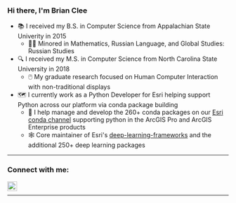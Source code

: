 ### Hi there, I'm Brian Clee

- 📚 I received my B.S. in Computer Science from Appalachian State Univerity in 2015
  - 👨‍🔬 Minored in Mathematics, Russian Language, and Global Studies: Russian Studies
- 🔍 I received my M.S. in Computer Science from North Carolina State University in 2018
  - 🖱️ My graduate research focused on Human Computer Interaction with non-traditional displays
- 🗺️ I currently work as a Python Developer for Esri helping support Python across our platform via conda package building
  - 🐍 I help manage and develop the 260+ conda packages on our [Esri conda channel](https://anaconda.org/Esri/repo) supporting python in the ArcGIS Pro and ArcGIS Enterprise products
  - 🕸️ Core maintainer of Esri's [deep-learning-frameworks](https://github.com/esri/deep-learning-frameworks) and the additional 250+ deep learning packages

---

### Connect with me:

[<img align="left" alt="Brian Clee | LinkedIn" width="22px" src="https://cdn.jsdelivr.net/npm/simple-icons@v3/icons/linkedin.svg" />](https://www.linkedin.com/in/bpclee/)

<br />

---
